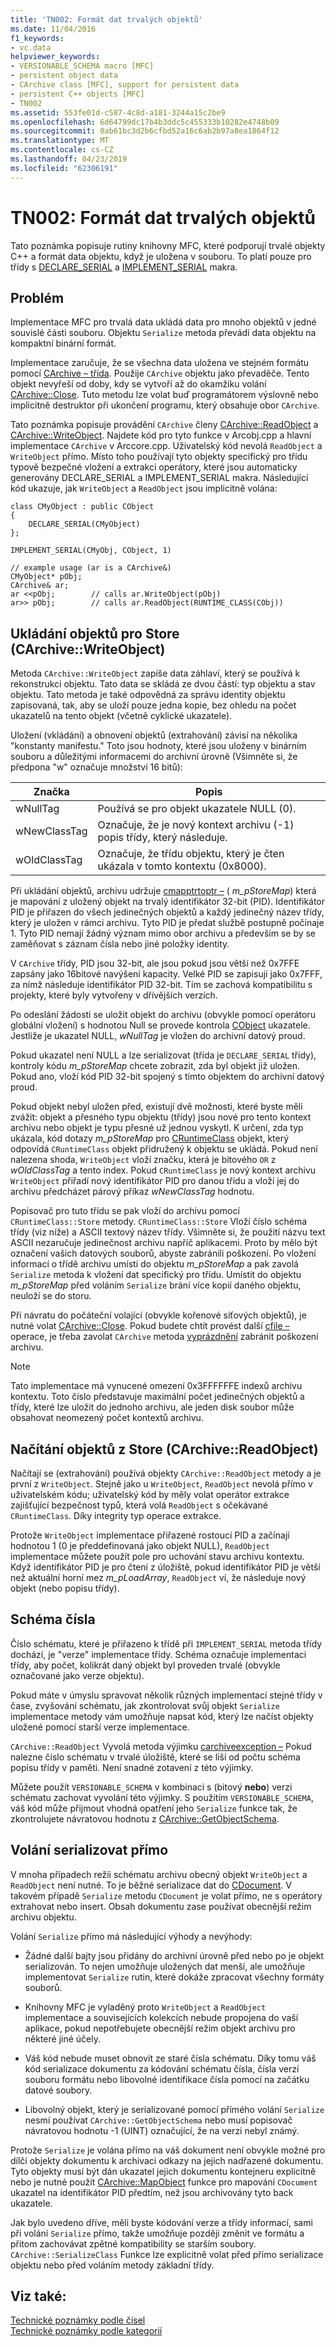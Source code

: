 ```yaml
---
title: 'TN002: Formát dat trvalých objektů'
ms.date: 11/04/2016
f1_keywords:
- vc.data
helpviewer_keywords:
- VERSIONABLE_SCHEMA macro [MFC]
- persistent object data
- CArchive class [MFC], support for persistent data
- persistent C++ objects [MFC]
- TN002
ms.assetid: 553fe01d-c587-4c8d-a181-3244a15c2be9
ms.openlocfilehash: 6d64799dc17b4b3ddc5c455333b10282e4748b09
ms.sourcegitcommit: 0ab61bc3d2b6cfbd52a16c6ab2b97a8ea1864f12
ms.translationtype: MT
ms.contentlocale: cs-CZ
ms.lasthandoff: 04/23/2019
ms.locfileid: "62306191"
---
```

# <a name="tn002-persistent-object-data-format"></a>TN002: Formát dat trvalých objektů

Tato poznámka popisuje rutiny knihovny MFC, které podporují trvalé objekty C++ a formát data objektu, když je uložena v souboru. To platí pouze pro třídy s [DECLARE_SERIAL](../mfc/reference/run-time-object-model-services.md#declare_serial) a [IMPLEMENT_SERIAL](../mfc/reference/run-time-object-model-services.md#implement_serial) makra.

## <a name="the-problem"></a>Problém

Implementace MFC pro trvalá data ukládá data pro mnoho objektů v jedné souvislé části souboru. Objektu `Serialize` metoda převádí data objektu na kompaktní binární formát.

Implementace zaručuje, že se všechna data uložena ve stejném formátu pomocí [CArchive – třída](../mfc/reference/carchive-class.md). Použije `CArchive` objektu jako převaděče. Tento objekt nevyřeší od doby, kdy se vytvoří až do okamžiku volání [CArchive::Close](../mfc/reference/carchive-class.md#close). Tuto metodu lze volat buď programátorem výslovně nebo implicitně destruktor při ukončení programu, který obsahuje obor `CArchive`.

Tato poznámka popisuje provádění `CArchive` členy [CArchive::ReadObject](../mfc/reference/carchive-class.md#readobject) a [CArchive::WriteObject](../mfc/reference/carchive-class.md#writeobject). Najdete kód pro tyto funkce v Arcobj.cpp a hlavní implementace `CArchive` v Arccore.cpp. Uživatelský kód nevolá `ReadObject` a `WriteObject` přímo. Místo toho používají tyto objekty specifický pro třídu typově bezpečné vložení a extrakci operátory, které jsou automaticky generovány DECLARE_SERIAL a IMPLEMENT_SERIAL makra. Následující kód ukazuje, jak `WriteObject` a `ReadObject` jsou implicitně volána:

```
class CMyObject : public CObject
{
    DECLARE_SERIAL(CMyObject)
};

IMPLEMENT_SERIAL(CMyObj, CObject, 1)

// example usage (ar is a CArchive&)
CMyObject* pObj;
CArchive& ar;
ar <<pObj;        // calls ar.WriteObject(pObj)
ar>> pObj;        // calls ar.ReadObject(RUNTIME_CLASS(CObj))
```

## <a name="saving-objects-to-the-store-carchivewriteobject"></a>Ukládání objektů pro Store (CArchive::WriteObject)

Metoda `CArchive::WriteObject` zapíše data záhlaví, který se používá k rekonstrukci objektu. Tato data se skládá ze dvou částí: typ objektu a stav objektu. Tato metoda je také odpovědná za správu identity objektu zapisovaná, tak, aby se uloží pouze jedna kopie, bez ohledu na počet ukazatelů na tento objekt (včetně cyklické ukazatele).

Uložení (vkládání) a obnovení objektů (extrahování) závisí na několika "konstanty manifestu." Toto jsou hodnoty, které jsou uloženy v binárním souboru a důležitými informacemi do archivní úrovně (Všimněte si, že předpona "w" označuje množství 16 bitů):

|Značka|Popis|
|---------|-----------------|
|wNullTag|Používá se pro objekt ukazatele NULL (0).|
|wNewClassTag|Označuje, že je nový kontext archivu (-1) popis třídy, který následuje.|
|wOldClassTag|Označuje, že třídu objektu, který je čten ukázala v tomto kontextu (0x8000).|

Při ukládání objektů, archivu udržuje [cmapptrtoptr –](../mfc/reference/cmapptrtoptr-class.md) ( *m_pStoreMap*) která je mapování z uložený objekt na trvalý identifikátor 32-bit (PID). Identifikátor PID je přiřazen do všech jedinečných objektů a každý jedinečný název třídy, který je uložen v rámci archivu. Tyto PID je předat službě postupně počínaje 1. Tyto PID nemají žádný význam mimo obor archivu a především se by se zaměňovat s záznam čísla nebo jiné položky identity.

V `CArchive` třídy, PID jsou 32-bit, ale jsou pokud jsou větší než 0x7FFE zapsány jako 16bitové navýšení kapacity. Velké PID se zapisují jako 0x7FFF, za nímž následuje identifikátor PID 32-bit. Tím se zachová kompatibilitu s projekty, které byly vytvořeny v dřívějších verzích.

Po odeslání žádosti se uložit objekt do archivu (obvykle pomocí operátoru globální vložení) s hodnotou Null se provede kontrola [CObject](../mfc/reference/cobject-class.md) ukazatele. Jestliže je ukazatel NULL, *wNullTag* je vložen do archivní datový proud.

Pokud ukazatel není NULL a lze serializovat (třída je `DECLARE_SERIAL` třídy), kontroly kódu *m_pStoreMap* chcete zobrazit, zda byl objekt již uložen. Pokud ano, vloží kód PID 32-bit spojený s tímto objektem do archivní datový proud.

Pokud objekt nebyl uložen před, existují dvě možnosti, které byste měli zvážit: objekt a přesného typu objektu (třídy) jsou nové pro tento kontext archivu nebo objekt je typu přesné už jednou vyskytl. K určení, zda typ ukázala, kód dotazy *m_pStoreMap* pro [CRuntimeClass](../mfc/reference/cruntimeclass-structure.md) objekt, který odpovídá `CRuntimeClass` objekt přidružený k objektu se ukládá. Pokud není nalezena shoda, `WriteObject` vloží značku, která je bitového `OR` z *wOldClassTag* a tento index. Pokud `CRuntimeClass` je nový kontext archivu `WriteObject` přiřadí nový identifikátor PID pro danou třídu a vloží jej do archivu předcházet párový příkaz *wNewClassTag* hodnotu.

Popisovač pro tuto třídu se pak vloží do archivu pomocí `CRuntimeClass::Store` metody. `CRuntimeClass::Store` Vloží číslo schéma třídy (viz níže) a ASCII textový název třídy. Všimněte si, že použití názvu text ASCII nezaručuje jedinečnost archivu napříč aplikacemi. Proto by mělo být označení vašich datových souborů, abyste zabránili poškození. Po vložení informací o třídě archivu umístí do objektu *m_pStoreMap* a pak zavolá `Serialize` metoda k vložení dat specifický pro třídu. Umístit do objektu *m_pStoreMap* před voláním `Serialize` brání více kopií daného objektu, neuloží se do storu.

Při návratu do počáteční volající (obvykle kořenové síťových objektů), je nutné volat [CArchive::Close](../mfc/reference/carchive-class.md#close). Pokud budete chtít provést další [cfile –](../mfc/reference/cfile-class.md)operace, je třeba zavolat `CArchive` metoda [vyprázdnění](../mfc/reference/carchive-class.md#flush) zabránit poškození archivu.

> [!NOTE]
>  Tato implementace má vynucené omezení 0x3FFFFFFE indexů archivu kontextu. Toto číslo představuje maximální počet jedinečných objektů a třídy, které lze uložit do jednoho archivu, ale jeden disk soubor může obsahovat neomezený počet kontextů archivu.

## <a name="loading-objects-from-the-store-carchivereadobject"></a>Načítání objektů z Store (CArchive::ReadObject)

Načítají se (extrahování) používá objekty `CArchive::ReadObject` metody a je první z `WriteObject`. Stejně jako u `WriteObject`, `ReadObject` nevolá přímo v uživatelském kódu; uživatelský kód by měly volat operátor extrakce zajišťující bezpečnost typů, která volá `ReadObject` s očekávané `CRuntimeClass`. Díky integrity typ operace extrakce.

Protože `WriteObject` implementace přiřazené rostoucí PID a začínají hodnotou 1 (0 je předdefinovaná jako objekt NULL), `ReadObject` implementace můžete použít pole pro uchování stavu archivu kontextu. Když identifikátor PID je pro čtení z úložiště, pokud identifikátor PID je větší než aktuální horní mez *m_pLoadArray*, `ReadObject` ví, že následuje nový objekt (nebo popisu třídy).

## <a name="schema-numbers"></a>Schéma čísla

Číslo schématu, které je přiřazeno k třídě při `IMPLEMENT_SERIAL` metoda třídy dochází, je "verze" implementace třídy. Schéma označuje implementaci třídy, aby počet, kolikrát daný objekt byl proveden trvalé (obvykle označované jako verze objektu).

Pokud máte v úmyslu spravovat několik různých implementací stejné třídy v čase, zvyšování schématu, jak zkontrolovat svůj objekt `Serialize` implementace metody vám umožňuje napsat kód, který lze načíst objekty uložené pomocí starší verze implementace.

`CArchive::ReadObject` Vyvolá metoda výjimku [carchiveexception –](../mfc/reference/carchiveexception-class.md) Pokud nalezne číslo schématu v trvalé úložiště, které se liší od počtu schéma popisu třídy v paměti. Není snadné zotavení z této výjimky.

Můžete použít `VERSIONABLE_SCHEMA` v kombinaci s (bitový **nebo**) verzi schématu zachovat vyvolání této výjimky. S použitím `VERSIONABLE_SCHEMA`, váš kód může přijmout vhodná opatření jeho `Serialize` funkce tak, že zkontrolujete návratovou hodnotu z [CArchive::GetObjectSchema](../mfc/reference/carchive-class.md#getobjectschema).

## <a name="calling-serialize-directly"></a>Volání serializovat přímo

V mnoha případech režii schématu archivu obecný objekt `WriteObject` a `ReadObject` není nutné. To je běžné serializace dat do [CDocument](../mfc/reference/cdocument-class.md). V takovém případě `Serialize` metodu `CDocument` je volat přímo, ne s operátory extrahovat nebo insert. Obsah dokumentu zase používat obecnější režim archivu objektu.

Volání `Serialize` přímo má následující výhody a nevýhody:

- Žádné další bajty jsou přidány do archivní úrovně před nebo po je objekt serializován. To nejen umožňuje uložených dat menší, ale umožňuje implementovat `Serialize` rutin, které dokáže zpracovat všechny formáty souborů.

- Knihovny MFC je vyladěný proto `WriteObject` a `ReadObject` implementace a souvisejících kolekcích nebude propojena do vaší aplikace, pokud nepotřebujete obecnější režim objekt archivu pro některé jiné účely.

- Váš kód nebude muset obnovit ze staré čísla schématu. Díky tomu váš kód serializace dokumentu za kódování schématu čísla, čísla verzí souboru formátu nebo libovolné identifikace čísla pomocí na začátku datové soubory.

- Libovolný objekt, který je serializované pomocí přímého volání `Serialize` nesmí používat `CArchive::GetObjectSchema` nebo musí popisovač návratovou hodnotu -1 (UINT) označující, že na verzi nebyl známý.

Protože `Serialize` je volána přímo na váš dokument není obvykle možné pro dílčí objekty dokumentu k archivaci odkazy na jejich nadřazené dokumentu. Tyto objekty musí být dán ukazatel jejich dokumentu kontejneru explicitně nebo je nutné použít [CArchive::MapObject](../mfc/reference/carchive-class.md#mapobject) funkce pro mapování `CDocument` ukazatel na identifikátor PID předtím, než jsou archivovány tyto back ukazatele.

Jak bylo uvedeno dříve, měli byste kódování verze a třídy informací, sami při volání `Serialize` přímo, takže umožňuje později změnit ve formátu a přitom zachovávat zpětné kompatibility se starším soubory. `CArchive::SerializeClass` Funkce lze explicitně volat před přímo serializace objektu nebo před voláním metody základní třídy.

## <a name="see-also"></a>Viz také:

[Technické poznámky podle čísel](../mfc/technical-notes-by-number.md)<br/>
[Technické poznámky podle kategorií](../mfc/technical-notes-by-category.md)
